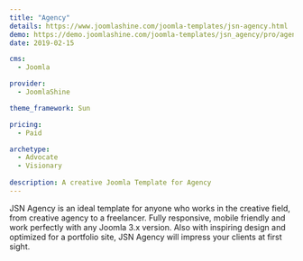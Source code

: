 ```yaml
---
title: "Agency"
details: https://www.joomlashine.com/joomla-templates/jsn-agency.html
demo: https://demo.joomlashine.com/joomla-templates/jsn_agency/pro/agency/
date: 2019-02-15

cms: 
  - Joomla

provider: 
  - JoomlaShine

theme_framework: Sun

pricing:
  - Paid

archetype:
  - Advocate
  - Visionary
  
description: A creative Joomla Template for Agency
---
```


JSN Agency is an ideal template for anyone who works in the creative field, from creative agency to a freelancer. Fully responsive, mobile friendly and work perfectly with any Joomla 3.x version. Also with inspiring design and optimized for a portfolio site, JSN Agency will impress your clients at first sight.